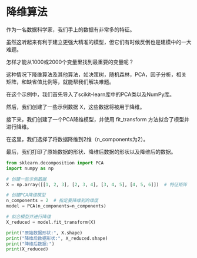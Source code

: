 
# 降维算法

作为一名数据科学家，我们手上的数据有非常多的特征。

虽然这听起来有利于建立更强大精准的模型，但它们有时候反倒也是建模中的一大难题。

怎样才能从1000或2000个变量里找到最重要的变量呢？

这种情况下降维算法及其他算法，如决策树，随机森林，PCA，因子分析，相关矩阵，和缺省值比例等，就能帮我们解决难题。


在这个示例中，我们首先导入了scikit-learn库中的PCA类以及NumPy库。

然后，我们创建了一些示例数据 X，这些数据将被用于降维。

接下来，我们创建了一个PCA降维模型，并使用 fit_transform 方法拟合了模型并进行降维。

在这里，我们选择了将数据降维到2维（n_components为2）。

最后，我们打印了原始数据的形状、降维后数据的形状以及降维后的数据。


```python 
from sklearn.decomposition import PCA
import numpy as np

# 创建一些示例数据
X = np.array([[1, 2, 3], [2, 3, 4], [3, 4, 5], [4, 5, 6]])  # 特征矩阵

# 创建PCA降维模型
n_components = 2  # 指定要降维到的维度
model = PCA(n_components=n_components)

# 拟合模型并进行降维
X_reduced = model.fit_transform(X)

print("原始数据形状:", X.shape)
print("降维后数据形状:", X_reduced.shape)
print("降维后数据:")
print(X_reduced)
```

